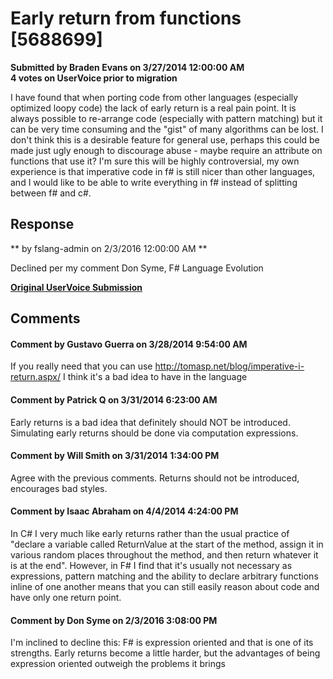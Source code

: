 # Early return from functions [5688699] #

**Submitted by Braden Evans on 3/27/2014 12:00:00 AM**  
**4 votes on UserVoice prior to migration**  

I have found that when porting code from other languages (especially optimized loopy code) the lack of early return is a real pain point. It is always possible to re-arrange code (especially with pattern matching) but it can be very time consuming and the "gist" of many algorithms can be lost.
I don't think this is a desirable feature for general use, perhaps this could be made just ugly enough to discourage abuse - maybe require an attribute on functions that use it?
I'm sure this will be highly controversial, my own experience is that imperative code in f# is still nicer than other languages, and I would like to be able to write everything in f# instead of splitting between f# and c#.



## Response ##
** by fslang-admin on 2/3/2016 12:00:00 AM **

Declined per my comment
Don Syme, F# Language Evolution


**[Original UserVoice Submission](https://fslang.uservoice.com/forums/245727-f-language/suggestions/5688699)**


## Comments ##


#### Comment by Gustavo Guerra on 3/28/2014 9:54:00 AM ####
If you really need that you can use http://tomasp.net/blog/imperative-i-return.aspx/
I think it's a bad idea to have in the language


#### Comment by Patrick Q on 3/31/2014 6:23:00 AM ####
Early returns is a bad idea that definitely should NOT be introduced. Simulating early returns should be done via computation expressions.


#### Comment by Will Smith on 3/31/2014 1:34:00 PM ####
Agree with the previous comments. Returns should not be introduced, encourages bad styles.


#### Comment by Isaac Abraham on 4/4/2014 4:24:00 PM ####
In C# I very much like early returns rather than the usual practice of "declare a variable called ReturnValue at the start of the method, assign it in various random places throughout the method, and then return whatever it is at the end". However, in F# I find that it's usually not necessary as expressions, pattern matching and the ability to declare arbitrary functions inline of one another means that you can still easily reason about code and have only one return point.


#### Comment by Don Syme on 2/3/2016 3:08:00 PM ####
I'm inclined to decline this: F# is expression oriented and that is one of its strengths. Early returns become a little harder, but the advantages of being expression oriented outweigh the problems it brings

